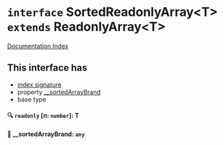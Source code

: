 # `interface` SortedReadonlyArray\<T> `extends` ReadonlyArray\<T>

[Documentation Index](../README.md)

## This interface has

- [index signature](#-readonly-n-number-t)
- property [ \_\_sortedArrayBrand](#--__sortedarraybrand-any)
- base type


#### 🔍 `readonly` [n: `number`]: T



#### 📄  \_\_sortedArrayBrand: `any`



